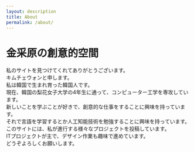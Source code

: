 ```yaml
---
layout: description
title: About
permalink: /about/
---
```


# 金采原の創意的空間  

私のサイトを見つけてくれてありがとうございます。  
キムチェウォンと申します。  
私は韓国で生まれ育った韓国人です。  
現在、韓国の梨花女子大学の4年生に通って、コンピューター工学を専攻しています。  
新しいことを学ぶことが好きで、創意的な仕事をすることに興味を持っています。  
それで言語を学習するとか人工知能技術を勉強することに興味を持っています。  
このサイトには、私が進行する様々なプロジェクトを投稿しています。  
ITプロジェクトが主で、デザイン作業も趣味で進めています。  
どうぞよろしくお願いします。  
